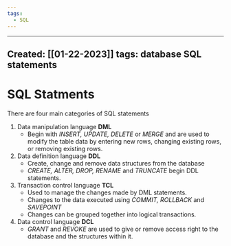 ```yaml
---
tags:
  - SQL
---
```


---
Created: [[01-22-2023]]
tags: database SQL statements
---
# SQL Statments
There are four main categories of SQL statements
1. Data manipulation language **DML**
	- Begin with *INSERT, UPDATE, DELETE* or *MERGE* and are used to modify the table data by entering new rows, changing existing rows, or removing existing rows.
1. Data definition language **DDL**
	- Create, change and remove data structures from the database
	- *CREATE, ALTER, DROP, RENAME* and *TRUNCATE* begin DDL statements.
1. Transaction control language **TCL**
	- Used to manage the changes made by DML statements.
	- Changes to the data executed using *COMMIT, ROLLBACK* and *SAVEPOINT*
	- Changes can be grouped together into logical transactions.
1. Data control language **DCL**
	- *GRANT* and *REVOKE* are used to give or remove access right to the database and the structures within it.





